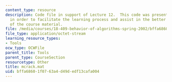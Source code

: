 ```yaml
---
content_type: resource
description: Code file in support of Lecture 12.  This code was presented by the professor
  in order to facilitate the learning process and assist in the better understanding
  of the course material.
file: /media/courses/18-409-behavior-of-algorithms-spring-2002/bffa68601f0763a4d49dedf13cafa004_mcrack.mat
file_type: application/octet-stream
learning_resource_types:
- Tools
ocw_type: OCWFile
parent_title: Tools
parent_type: CourseSection
resourcetype: Other
title: mcrack.mat
uid: bffa6860-1f07-63a4-d49d-edf13cafa004
---
```

